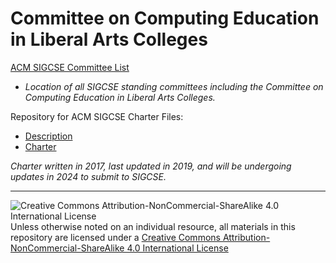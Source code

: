 # Committee on Computing Education in Liberal Arts Colleges #
[ACM SIGCSE Committee List](https://sigcse.org/programs/committees/index.html)

- *Location of all SIGCSE standing committees including the Committee on Computing Education in Liberal Arts Colleges.*

Repository for ACM SIGCSE Charter Files:

- [Description](description.md)
- [Charter](charter.md)

*Charter written in 2017, last updated in 2019, and will be undergoing updates in 2024 to submit to SIGCSE.*

___
![Creative Commons Attribution-NonCommercial-ShareAlike 4.0 International License](https://i.creativecommons.org/l/by-nc-sa/4.0/88x31.png "Creative Commons Attribution-NonCommercial-ShareAlike 4.0 International License") Unless otherwise noted on an individual resource, all materials in this repository are licensed under a [Creative Commons Attribution-NonCommercial-ShareAlike 4.0 International License](http://creativecommons.org/licenses/by-nc-sa/4.0/)
